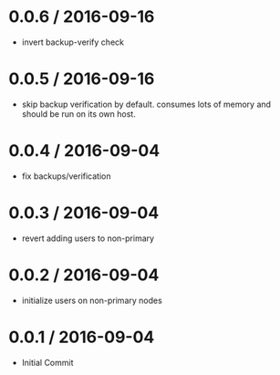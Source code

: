 
0.0.6 / 2016-09-16
==================

  * invert backup-verify check

0.0.5 / 2016-09-16
==================

  * skip backup verification by default. consumes lots of memory and should be run on its own host.

0.0.4 / 2016-09-04
==================

  * fix backups/verification

0.0.3 / 2016-09-04
==================

  * revert adding users to non-primary

0.0.2 / 2016-09-04
==================

  * initialize users on non-primary nodes

0.0.1 / 2016-09-04
==================

  * Initial Commit

